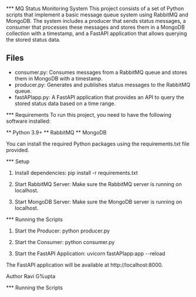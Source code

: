 *** MQ Status Monitoring System
This project consists of a set of Python scripts that implement a basic message queue system using RabbitMQ and MongoDB. The system includes a producer that sends status messages, a consumer that processes these messages and stores them in a MongoDB collection with a timestamp, and a FastAPI application that allows querying the stored status data.

## Files ##
* consumer.py: Consumes messages from a RabbitMQ queue and stores them in MongoDB with a timestamp.
* producer.py: Generates and publishes status messages to the RabbitMQ queue.
* fastAPIapp.py: A FastAPI application that provides an API to query the stored status data based on a time range.

*** Requirements
To run this project, you need to have the following software installed:

** Python 3.9+
** RabbitMQ
** MongoDB

You can install the required Python packages using the requirements.txt file provided.

*** Setup
1. Install dependencies:
pip install -r requirements.txt

2. Start RabbitMQ Server:
Make sure the RabbitMQ server is running on localhost.

3. Start MongoDB Server:
Make sure the MongoDB server is running on localhost.

*** Running the Scripts
1. Start the Producer:
python producer.py

2. Start the Consumer:
python consumer.py

3. Start the FastAPI Application:
uvicorn fastAPIapp:app --reload

The FastAPI application will be available at http://localhost:8000.

Author
Ravi G%upta

*** Running the Scripts



